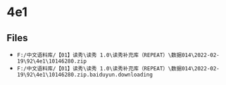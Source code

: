 # 4e1

## Files

- `F:/中文语料库/【01】读秀\读秀 1.0\读秀补充库（REPEAT）\数据014\2022-02-19\92\4e1\10146280.zip`
- `F:/中文语料库/【01】读秀\读秀 1.0\读秀补充库（REPEAT）\数据014\2022-02-19\92\4e1\10146280.zip.baiduyun.downloading`

